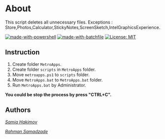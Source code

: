 # About
This script deletes all unnecessary files.
Exceptions : Store,Photos,Calculator,StickyNotes,ScreenSketch,IntelGraphicsExperience.

[![made-with-powershell](https://img.shields.io/badge/Made%20with-Powershell-1f425f.svg)](https://docs.microsoft.com/en-us/powershell/)
[![made-with-batchfile](https://img.shields.io/badge/Made%20with-Batch-1f425f.svg)](https://en.wikipedia.org/wiki/Batch_file)
[![License: MIT](https://img.shields.io/badge/License-MIT-yellow.svg)](https://opensource.org/licenses/MIT)

## Instruction

1. Create folder `MetroApps`.
2. Create folder `scripts` in `MetroApps` folder.
3. Move `metroapps.ps1` to `scripts` folder.
4. Move `MetroApps.bat` to `MetroApps.bat` folder.
5. Run `MetroApps.bat` by Administrator.

 **You could be stop the process by press "CTRL+C".**

## Authors
[_Samiq Hakimov_](https://t.me/samiq997)

[_Rahman Samadzade_](https://t.me/capwan)

